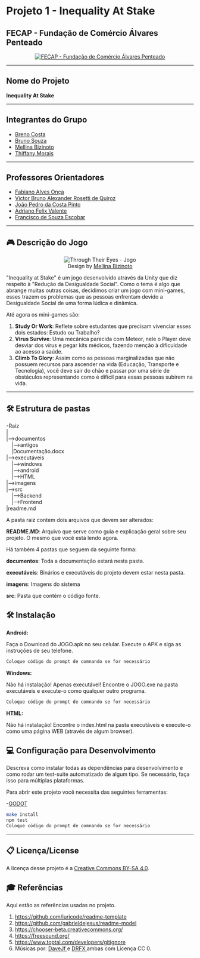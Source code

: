 # Projeto 1 - Inequality At Stake

## FECAP - Fundação de Comércio Álvares Penteado

<p align="center">
  <a href="https://www.fecap.br/">
    <img src="https://encrypted-tbn0.gstatic.com/images?q=tbn:ANd9GcRhZPrRa89Kma0ZZogxm0pi-tCn_TLKeHGVxywp-LXAFGR3B1DPouAJYHgKZGV0XTEf4AE&usqp=CAU" alt="FECAP - Fundação de Comércio Álvares Penteado" border="0">
  </a>
</p>

---

## Nome do Projeto
**Inequality At Stake**

---

## Integrantes do Grupo

- [Breno Costa](#)
- [Bruno Souza](https://www.linkedin.com/in/bruno-souza-lima-448850263?utm_source=share&utm_campaign=share_via&utm_content=profile&utm_medium=android_app)
- [Mellina Bizinoto](https://br.linkedin.com/in/mellina-de-p%C3%A1dua-618081227)
- [Thiffany Morais](#)

---

## Professores Orientadores

- [Fabiano Alves Onça](https://www.linkedin.com/in/victorbarq/)
- [Victor Bruno Alexander Rosetti de Quiroz](https://www.linkedin.com/in/victorbarq/)
- [João Pedro da Costa Pinto](https://www.linkedin.com/in/victorbarq/)
- [Adriano Felix Valente](https://www.linkedin.com/in/victorbarq/)
- [Francisco de Souza Escobar](https://www.linkedin.com/in/victorbarq/)

---

## 🎮 Descrição do Jogo

<p align="center">
  <img src="../Projeto4/Through_Their_Eyes/Assets/Images_Game/Image_Game.jpg" alt="Through Their Eyes - Jogo" border="0">
  <br>
  Design by <a href="https://br.linkedin.com/in/mellina-de-p%C3%A1dua-618081227">Mellina Bizinoto</a>
</p>

"Inequality at Stake" é um jogo desenvolvido através da Unity que diz respeito à "Redução da Desigualdade Social". Como o tema é algo que abrange muitas outras coisas, decidimos criar um jogo com mini-games, esses trazem os problemas que as pessoas enfrentam devido a Desigualdade Social de uma forma lúdica e dinâmica.

Até agora os mini-games são:
1. **Study Or Work**: Reflete sobre estudantes que precisam vivenciar esses dois estados: Estudo ou Trabalho?
2. **Virus Survive**: Uma mecânica parecida com Meteor, nele o Player deve desviar dos vírus e pegar kits médicos, fazendo menção à dificuldade ao acesso a saúde.
3. **Climb To Glory**: Assim como as pessoas marginalizadas que não possuem recursos para ascender na vida (Educação, Transporte e Tecnologia), você deve sair do chão e passar por uma série de obstáculos representando como é difícil para essas pessoas subirem na vida.

---

## 🛠 Estrutura de pastas

-Raiz<br>
|<br>
|-->documentos<br>
  &emsp;|-->antigos<br>
  &emsp;|Documentação.docx<br>
|-->executáveis<br>
  &emsp;|-->windows<br>
  &emsp;|-->android<br>
  &emsp;|-->HTML<br>
|-->imagens<br>
|-->src<br>
  &emsp;|-->Backend<br>
  &emsp;|-->Frontend<br>
|readme.md<br>

A pasta raiz contem dois arquivos que devem ser alterados:

<b>README.MD</b>: Arquivo que serve como guia e explicação geral sobre seu projeto. O mesmo que você está lendo agora.

Há também 4 pastas que seguem da seguinte forma:

<b>documentos</b>: Toda a documentação estará nesta pasta.

<b>executáveis</b>: Binários e executáveis do projeto devem estar nesta pasta.

<b>imagens</b>: Imagens do sistema

<b>src</b>: Pasta que contém o código fonte.

## 🛠 Instalação

<b>Android:</b>

Faça o Download do JOGO.apk no seu celular.
Execute o APK e siga as instruções de seu telefone.

```sh
Coloque código do prompt de comnando se for necessário
```

<b>Windows:</b>

Não há instalação! Apenas executável!
Encontre o JOGO.exe na pasta executáveis e execute-o como qualquer outro programa.

```sh
Coloque código do prompt de comnando se for necessário
```

<b>HTML:</b>

Não há instalação!
Encontre o index.html na pasta executáveis e execute-o como uma página WEB (através de algum browser).

## 💻 Configuração para Desenvolvimento

Descreva como instalar todas as dependências para desenvolvimento e como rodar um test-suite automatizado de algum tipo. Se necessário, faça isso para múltiplas plataformas.

Para abrir este projeto você necessita das seguintes ferramentas:

-<a href="https://godotengine.org/download">GODOT</a>

```sh
make install
npm test
Coloque código do prompt de comnando se for necessário
```
---
## 📋 Licença/License

A licença desse projeto é a <a href="https://creativecommons.org/licenses/by-sa/4.0/">Creative Commons BY-SA 4.0<a/>.


## 🎓 Referências

Aqui estão as referências usadas no projeto.

1. <https://github.com/iuricode/readme-template>
2. <https://github.com/gabrieldejesus/readme-model>
3. <https://chooser-beta.creativecommons.org/>
4. <https://freesound.org/>
5. <https://www.toptal.com/developers/gitignore>
6. Músicas por: <a href="https://freesound.org/people/DaveJf/sounds/616544/"> DaveJf </a> e <a href="https://freesound.org/people/DRFX/sounds/338986/"> DRFX </a> ambas com Licença CC 0.
